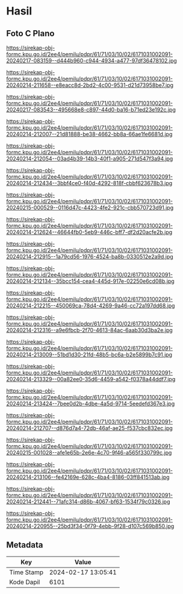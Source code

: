 # Hasil

## Foto C Plano

https://sirekap-obj-formc.kpu.go.id/2ee4/pemilu/pdpr/61/71/03/10/02/6171031002091-20240217-083159--d444b960-c944-4934-a477-97df36478102.jpg

https://sirekap-obj-formc.kpu.go.id/2ee4/pemilu/pdpr/61/71/03/10/02/6171031002091-20240214-211658--e8eacc8d-2bd2-4c00-9531-d21d73958be7.jpg

https://sirekap-obj-formc.kpu.go.id/2ee4/pemilu/pdpr/61/71/03/10/02/6171031002091-20240217-083543--495668e8-c897-44d0-ba16-b71ed23e192c.jpg

https://sirekap-obj-formc.kpu.go.id/2ee4/pemilu/pdpr/61/71/03/10/02/6171031002091-20240214-212007--21d81888-be38-4662-bb8a-66ae1fe6681d.jpg

https://sirekap-obj-formc.kpu.go.id/2ee4/pemilu/pdpr/61/71/03/10/02/6171031002091-20240214-212054--03ad4b39-14b3-40f1-a905-271d547f3a94.jpg

https://sirekap-obj-formc.kpu.go.id/2ee4/pemilu/pdpr/61/71/03/10/02/6171031002091-20240214-212434--3bbf4ce0-f40d-4292-818f-cbbf623678b3.jpg

https://sirekap-obj-formc.kpu.go.id/2ee4/pemilu/pdpr/61/71/03/10/02/6171031002091-20240215-000529--0116d47c-4423-4fe2-921c-cbb570723d91.jpg

https://sirekap-obj-formc.kpu.go.id/2ee4/pemilu/pdpr/61/71/03/10/02/6171031002091-20240214-212624--46644fb0-5eb9-446c-bff7-df2d20acfe2b.jpg

https://sirekap-obj-formc.kpu.go.id/2ee4/pemilu/pdpr/61/71/03/10/02/6171031002091-20240214-212915--1a79cd56-1976-4524-ba8b-0330512e2a9d.jpg

https://sirekap-obj-formc.kpu.go.id/2ee4/pemilu/pdpr/61/71/03/10/02/6171031002091-20240214-212134--35bcc154-cea4-445d-917e-02250e6cd08b.jpg

https://sirekap-obj-formc.kpu.go.id/2ee4/pemilu/pdpr/61/71/03/10/02/6171031002091-20240214-212215--450069ca-78d4-4269-9a46-cc72a197dd68.jpg

https://sirekap-obj-formc.kpu.go.id/2ee4/pemilu/pdpr/61/71/03/10/02/6171031002091-20240214-212316--a9e6fbcb-2f70-4613-84ac-6aab30d3ba2e.jpg

https://sirekap-obj-formc.kpu.go.id/2ee4/pemilu/pdpr/61/71/03/10/02/6171031002091-20240214-213009--51bd1d30-21fd-48b5-bc6a-b2e5899b7c91.jpg

https://sirekap-obj-formc.kpu.go.id/2ee4/pemilu/pdpr/61/71/03/10/02/6171031002091-20240214-213329--00a82ee0-35d6-4459-a542-f0378a44ddf7.jpg

https://sirekap-obj-formc.kpu.go.id/2ee4/pemilu/pdpr/61/71/03/10/02/6171031002091-20240214-213424--7bee0d2b-4dbe-4a5d-9714-5eedefd367e3.jpg

https://sirekap-obj-formc.kpu.go.id/2ee4/pemilu/pdpr/61/71/03/10/02/6171031002091-20240214-212707--d876d7a4-72db-46af-ae25-f537cbc832ec.jpg

https://sirekap-obj-formc.kpu.go.id/2ee4/pemilu/pdpr/61/71/03/10/02/6171031002091-20240215-001028--afe1e65b-2e6e-4c70-9f46-a565f330799c.jpg

https://sirekap-obj-formc.kpu.go.id/2ee4/pemilu/pdpr/61/71/03/10/02/6171031002091-20240214-213106--fe42169e-628c-4ba4-8186-03ff841513ab.jpg

https://sirekap-obj-formc.kpu.go.id/2ee4/pemilu/pdpr/61/71/03/10/02/6171031002091-20240214-212441--71afc314-d86b-4067-bf63-1534f79c0326.jpg

https://sirekap-obj-formc.kpu.go.id/2ee4/pemilu/pdpr/61/71/03/10/02/6171031002091-20240214-220955--25bd3f34-0f79-4ebb-9f28-d107c569b850.jpg


## Metadata

| Key        | Value               |
| ---------- | ------------------- |
| Time Stamp | 2024-02-17 13:05:41 |
| Kode Dapil | 6101                |



